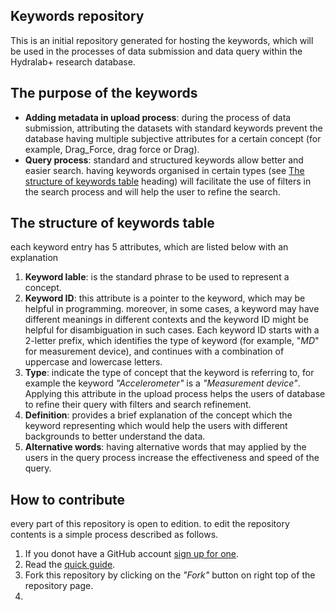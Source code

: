 ## Keywords repository
This is an initial repository generated for hosting the keywords, which will be used in the processes of data submission and data query within the Hydralab+ research database.

## The purpose of the keywords
* __Adding metadata in upload process__:
during the process of data submission, attributing the datasets with standard keywords prevent the database having multiple subjective attributes for a certain concept (for example, Drag_Force, drag force or Drag). 
* __Query process__:
standard and structured keywords allow better and easier search. having keywords organised in certain types (see [The structure of keywords table](#str) heading) will facilitate the use of filters in the search process and will help the user to refine the search.

## <a name="str"></a>The structure of keywords table
each keyword entry has 5 attributes, which are listed below with an explanation
1. __Keyword lable__: is the standard phrase to be used to represent a concept.
2. __Keyword ID__: this attribute is a pointer to the keyword, which may be helpful in programming. moreover, in some cases, a keyword may have different meanings in different contexts and the keyword ID might be helpful for disambiguation in such cases. Each keyword ID starts with a 2-letter prefix, which identifies the type of keyword (for example, "_MD_" for measurement device), and continues with a combination of uppercase and lowercase letters.
3. __Type__: indicate the type of concept that the keyword is referring to, for example the keyword _"Accelerometer"_ is a _"Measurement device"_. Applying this attribute in the upload process helps the users of database to refine their query with filters and search refinement.
4. __Definition__: provides a brief explanation of the concept which the keyword representing which would help the users with different backgrounds to better understand the data.
2. __Alternative words__: having alternative words that may applied by the users in the query process increase the effectiveness and speed of the query. 

## How to contribute
every part of this repository is open to edition. to edit the repository contents is a simple process described as follows.
1. If you donot have a GitHub account [sign up for one](https://github.com/join).
2. Read the [quick guide](https://guides.github.com/activities/hello-world/).
3. Fork this repository by clicking on the _"Fork"_ button on right top of the repository page.
4. 
